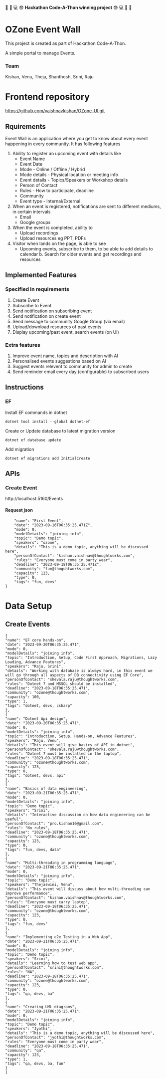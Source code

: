 🎊 🎉 💻 😎 **Hackathon Code-A-Thon winning project** 😎 💻 🎉 🎊

# OZone Event Wall
This project is created as part of Hackathon Code-A-Thon.

A simple portal to manage Events.

### Team
Kishan, Venu, Theja, Shanthosh, Srini, Raju

# Frontend repository
https://github.com/vaishnavkishan/OZone-UI.git

## Rquirements

Event Wall is an application where you get to know about every event happening in every community. It has following features 
1. Ability to register an upcoming event with details like
   	* Event Name
	* Event Date
	* Mode  - Online / Offline / Hybrid
	* Mode details - Physical location or meeting info
	* Event details - Topics/Speakers or Workshop details
	* Person of Contact
	* Rules - How to participate, deadline
	* Community 
	* Event type - Internal/External
3. When an event is registered, notifications are sent to different mediums, in certain intervals
	* Email
	* Google groups 
4. When the event is completed, ability to 
	* Upload recordings 
	* Upload resources eg PPT, PDFs
5. Visitor when lands on the page, is able to see
	* Upcoming events, subscribe to them, to be able to add details to calendar	
b. Search for older events and get recordings and resources

## Implemented Features
### Specified in requirements
1. Create Event
2. Subscribe to Event
3. Send notification on subscribing event
4. Send notification on create event
6. Send message to community Google Group (via email)
7. Upload/download resources of past events
8. Display upcoming/past event, search events (on UI)

### Extra features
1. Improve event name, topics and description with AI
2. Personalised events suggestions based on AI
3. Suggest events relevent to community for admin to create
4. Send reminder email every day (configurable) to subscribed users

## Instructions

### EF
Install EF commands in dotnet

`dotnet tool install --global dotnet-ef`

Create or Update database to latest migration version

`dotnet ef database update`

Add migration

`dotnet ef migrations add InitialCreate`

## APIs
### Create Event
http://localhost:5160/Events
#### Request json
```{
    "name": "First Event",
    "date": "2023-09-16T06:35:25.471Z",
    "mode": 0,
    "modelDetails": "joining info",
    "topic": "Demo topic",
    "speakers": "ozone",
    "details": "This is a demo topic, anything will be discussed here",
    "personOfContact": "kishan.vaishnav@thoughtworks.com",
    "rules": "Everyone must come in party wear",
    "deadline": "2023-09-18T06:35:25.471Z",
    "community": "fun@thoguhtworks.com",
    "capacity": 123,
    "type": 0,
    "tags": "fun, devs"
}
```

# Data Setup
## Create Events
```[
{
"name": "EF core hands-on",
"date": "2023-09-20T06:35:25.471",
"mode": 0,
"modelDetails": "joining info",
"topic": "Introduction, Setup, Code First Approach, Migrations, Lazy Loading, Advance Features",
"speakers": "Raju, Srini",
"details": "Working with database is always hard, in this event we will go through all aspects of DB connectivity using EF Core",
"personOfContact": "shevala.raju@thoughtworks.com",
"rules": "Dotnet 7 and MSSQL should be installed",
"deadline": "2023-09-18T06:35:25.471",
"community": "ozone@thoughtworks.com",
"capacity": 100,
"type": 1,
"tags": "dotnet, devs, csharp"
},
{
"name": "Dotnet Api design",
"date": "2023-09-20T06:35:25.471",
"mode": 0,
"modelDetails": "joining info",
"topic": "Introduction, Setup, Hands-on, Advance Features",
"speakers": "Raju, Venu",
"details": "This event will give basics of API in dotnet",
"personOfContact": "shevala.raju@thoughtworks.com",
"rules": "Dotnet 7 must be installed in the laptop",
"deadline": "2023-09-18T06:35:25.471",
"community": "ozone@thoughtworks.com",
"capacity": 123,
"type": 0,
"tags": "dotnet, devs, api"
},
{
"name": "Basics of data engineering",
"date": "2023-09-21T06:35:25.471",
"mode": 0,
"modelDetails": "joining info",
"topic": "Demo topic",
"speakers": "Srini",
"details": "Interactive discussion on how data engineering can be useful",
"personOfContact": "pro.kishan16@gmail.com",
"rules": "No rules",
"deadline": "2023-09-18T06:35:25.471",
"community": "ozone@thoughtworks.com",
"capacity": 123,
"type": 0,
"tags": "fun, devs, data"
},
{
"name": "Multi-threading in programming language",
"date": "2023-09-21T06:35:25.471",
"mode": 0,
"modelDetails": "joining info",
"topic": "Demo topic",
"speakers": "Thejaswini, Venu",
"details": "This event will discuss about how multi-threading can improve performance",
"personOfContact": "kishan.vaishnav@thoughtworks.com",
"rules": "Everyone must carry laptop",
"deadline": "2023-09-18T06:35:25.471",
"community": "ozone@thoughtworks.com",
"capacity": 123,
"type": 0,
"tags": "fun, devs"
},
{
"name": "Implementing e2e Testing in a Web App",
"date": "2023-09-21T06:35:25.471",
"mode": 0,
"modelDetails": "joining info",
"topic": "Demo topic",
"speakers": "Srini",
"details": "Learning how to test web app",
"personOfContact": "srini@thoughtworks.com",
"rules": "NA",
"deadline": "2023-09-18T06:35:25.471",
"community": "ozone@thoughtworks.com",
"capacity": 123,
"type": 0,
"tags": "qa, devs, ba"
},
{
"name": "Creating UML diagrams",
"date": "2023-09-21T06:35:25.471",
"mode": 0,
"modelDetails": "joining info",
"topic": "Demo topic",
"speakers": "Jyothi",
"details": "This is a demo topic, anything will be discussed here",
"personOfContact": "jyothi@thoughtworks.com",
"rules": "Everyone must come in party wear",
"deadline": "2023-09-18T06:35:25.471",
"community": "qa",
"capacity": 123,
"type": 1,
"tags": "qa, devs, ba, fun"
}
]
```
